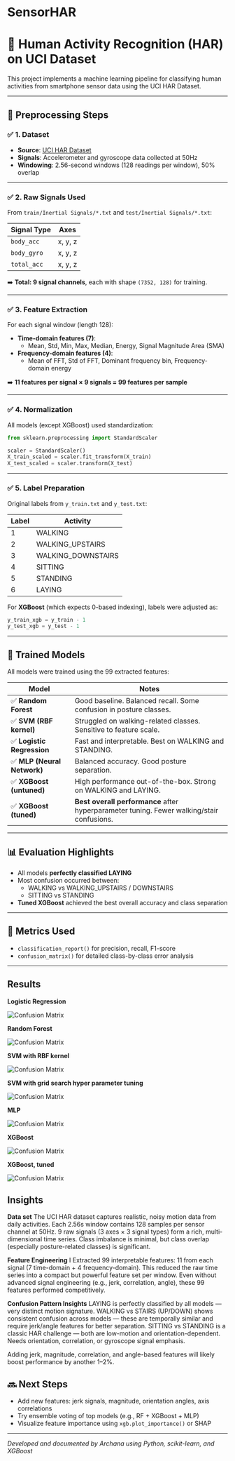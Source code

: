 # SensorHAR

# 📄 Human Activity Recognition (HAR) on UCI Dataset

This project implements a machine learning pipeline for classifying human activities from smartphone sensor data using the UCI HAR Dataset.

---

## 🧼 Preprocessing Steps

### ✅ 1. Dataset
- **Source**: [UCI HAR Dataset](https://archive.ics.uci.edu/ml/datasets/human+activity+recognition+using+smartphones)
- **Signals**: Accelerometer and gyroscope data collected at 50Hz
- **Windowing**: 2.56-second windows (128 readings per window), 50% overlap

---

### ✅ 2. Raw Signals Used
From `train/Inertial Signals/*.txt` and `test/Inertial Signals/*.txt`:

| Signal Type   | Axes        |
|---------------|-------------|
| `body_acc`    | x, y, z     |
| `body_gyro`   | x, y, z     |
| `total_acc`   | x, y, z     |

➡️ **Total: 9 signal channels**, each with shape `(7352, 128)` for training.

---

### ✅ 3. Feature Extraction
For each signal window (length 128):

- **Time-domain features (7)**:
  - Mean, Std, Min, Max, Median, Energy, Signal Magnitude Area (SMA)
- **Frequency-domain features (4)**:
  - Mean of FFT, Std of FFT, Dominant frequency bin, Frequency-domain energy

➡️ **11 features per signal × 9 signals = 99 features per sample**

---

### ✅ 4. Normalization
All models (except XGBoost) used standardization:

```python
from sklearn.preprocessing import StandardScaler

scaler = StandardScaler()
X_train_scaled = scaler.fit_transform(X_train)
X_test_scaled = scaler.transform(X_test)
```

---

### ✅ 5. Label Preparation

Original labels from `y_train.txt` and `y_test.txt`:

| Label | Activity             |
|-------|----------------------|
| 1     | WALKING              |
| 2     | WALKING_UPSTAIRS     |
| 3     | WALKING_DOWNSTAIRS   |
| 4     | SITTING              |
| 5     | STANDING             |
| 6     | LAYING               |

For **XGBoost** (which expects 0-based indexing), labels were adjusted as:

```python
y_train_xgb = y_train - 1
y_test_xgb = y_test - 1
```

---

## 🤖 Trained Models

All models were trained using the 99 extracted features:

| Model                  | Notes |
|------------------------|-------|
| ✅ **Random Forest**         | Good baseline. Balanced recall. Some confusion in posture classes. |
| ✅ **SVM (RBF kernel)**      | Struggled on walking-related classes. Sensitive to feature scale. |
| ✅ **Logistic Regression**   | Fast and interpretable. Best on WALKING and STANDING. |
| ✅ **MLP (Neural Network)**  | Balanced accuracy. Good posture separation. |
| ✅ **XGBoost (untuned)**     | High performance out-of-the-box. Strong on WALKING and LAYING. |
| ✅ **XGBoost (tuned)**       | **Best overall performance** after hyperparameter tuning. Fewer walking/stair confusions. |

---

## 📊 Evaluation Highlights

- All models **perfectly classified LAYING**
- Most confusion occurred between:
  - WALKING vs WALKING_UPSTAIRS / DOWNSTAIRS
  - SITTING vs STANDING
- **Tuned XGBoost** achieved the best overall accuracy and class separation

---

## 🧪 Metrics Used

- `classification_report()` for precision, recall, F1-score
- `confusion_matrix()` for detailed class-by-class error analysis

---

## Results

**Logistic Regression**

![Confusion Matrix](images/ConfusionMatrix_logreg.png)

**Random Forest**

![Confusion Matrix](images/ConfusionMatrix_RF.png)

**SVM with RBF kernel**

![Confusion Matrix](images/ConfusionMatrix_svm.png)

**SVM with grid search hyper parameter tuning**

![Confusion Matrix](images/ConfusionMatrix_svm_gridsearch.png)

**MLP**

![Confusion Matrix](images/ConfusionMatrix_mlp.png)

**XGBoost**

![Confusion Matrix](images/ConfusionMatrix_xgb.png)

**XGBoost, tuned**

![Confusion Matrix](images/ConfusionMatrix_xgb_tuned.png)

## Insights
**Data set**
The UCI HAR dataset captures realistic, noisy motion data from daily activities.
Each 2.56s window contains 128 samples per sensor channel at 50Hz.
9 raw signals (3 axes × 3 signal types) form a rich, multi-dimensional time series.
Class imbalance is minimal, but class overlap (especially posture-related classes) is significant.

**Feature Engineering**
I Extracted 99 interpretable features: 11 from each signal (7 time-domain + 4 frequency-domain).
This reduced the raw time series into a compact but powerful feature set per window.
Even without advanced signal engineering (e.g., jerk, correlation, angle), these 99 features performed competitively.

**Confusion Pattern Insights**
LAYING is perfectly classified by all models — very distinct motion signature.
WALKING vs STAIRS (UP/DOWN) shows consistent confusion across models — these are temporally similar and require jerk/angle features for better separation.
SITTING vs STANDING is a classic HAR challenge — both are low-motion and orientation-dependent. Needs orientation, correlation, or gyroscope signal emphasis.

Adding jerk, magnitude, correlation, and angle-based features will likely boost performance by another 1–2%.

## 🔜 Next Steps

- Add new features: jerk signals, magnitude, orientation angles, axis correlations
- Try ensemble voting of top models (e.g., RF + XGBoost + MLP)
- Visualize feature importance using `xgb.plot_importance()` or SHAP

---

_Developed and documented by Archana using Python, scikit-learn, and XGBoost_
